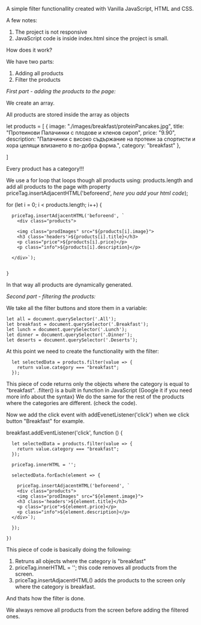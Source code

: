 A simple filter functionallity created with Vanilla JavaScript, HTML and CSS. 

A few notes: 
1. The project is not responsive
2. JavaScript code is inside index.html since the project is small.

How does it work?

We have two parts:
1. Adding all products
2. Filter the products

*First part - adding the products to the page:*

We create an array.

All products are stored inside the array as objects

let products = [
      {
        image: "./images/breakfast/proteinPancakes.jpg",
        title: "Протеинови Палачинки с плодове и кленов сироп",
        price: "9.90",
        description: "Палачинки с високо съдържание на протеин за спортисти и хора целящи влизането в по-добра форма.",
        category: "breakfast"
      },

]

Every product has a category!!!

We use a for loop that loops though all products using: products.length 
and add all products to the page with property priceTag.insertAdjacentHTML('beforeend', *here you add your html code*);

for (let i = 0; i < products.length; i++) {

      priceTag.insertAdjacentHTML('beforeend', `
        <div class="products">

        <img class="prodImages" src="${products[i].image}">
        <h3 class='headers'>${products[i].title}</h3>
        <p class="price">${products[i].price}</p>
        <p class="info">${products[i].description}</p>

      </div>`);


    }

  In that way all products are dynamically generated.

*Second part - filtering the products:*

We take all the filter buttons and store them in a variable:

    let all = document.querySelector('.All');
    let breakfast = document.querySelector('.Breakfast');
    let lunch = document.querySelector('.Lunch');
    let dinner = document.querySelector('.Dinner');
    let deserts = document.querySelector('.Deserts');

At this point we need to create the functionality with the filter: 

      let selectedData = products.filter(value => {
        return value.category === "breakfast";
      });

      
This piece of code returns only the objects where the category is equal to "breakfast". 
.filter() is a built in function in JavaScript (Google it if you need more info about the syntax)
We do the same for the rest of the products where the categories are different. (check the code).

Now we add the click event with addEvenetListener('click') when we click button "Breakfast" for example.

breakfast.addEventListener('click', function () {

      let selectedData = products.filter(value => {
        return value.category === "breakfast";
      });

      priceTag.innerHTML = '';

      selectedData.forEach(element => {

        priceTag.insertAdjacentHTML('beforeend', `
        <div class="products">
        <img class="prodImages" src="${element.image}">
        <h3 class='headers'>${element.title}</h3>
        <p class="price">${element.price}</p>
        <p class="info">${element.description}</p>
      </div>`);

      });

    })

  This piece of code is basically doing the following: 
  1. Retruns all objects where the category is "breakfast"
  2. priceTag.innerHTML = ''; this code removes all products from the screen.
  3. priceTag.insertAdjacentHTML() adds the products to the screen only where the category is breakfast.

And thats how the filter is done. 

We always remove all products from the screen before adding the filtered ones. 




